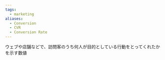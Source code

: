 ```yaml
---
tags:
  - marketing
aliases:
  - Conversion
  - CVR
  - Conversion Rate
---
```

ウェブや店舗などで、訪問客のうち何人が目的としている行動をとってくれたかを示す数値